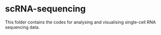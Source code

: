 # scRNA-sequencing
This folder contains the codes for analysing and visualising single-cell RNA sequencing data.
